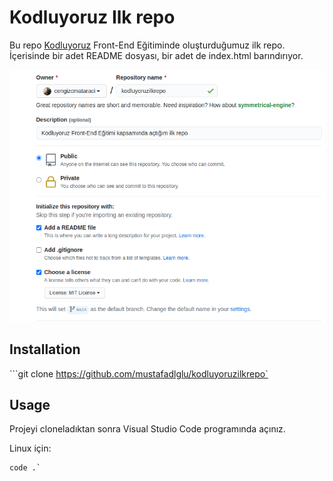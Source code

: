 # Kodluyoruz Ilk repo

Bu repo [Kodluyoruz](https://kodluyoruz.org) Front-End Eğitiminde oluşturduğumuz ilk repo. İçerisinde bir adet README dosyası, bir adet de index.html barındırıyor.

![](github.png)

## Installation

```git clone https://github.com/mustafadlglu/kodluyoruzilkrepo`

## Usage

Projeyi cloneladıktan sonra Visual Studio Code programında açınız.

Linux için:

```cd kodluyoruzilkrepo
code .`